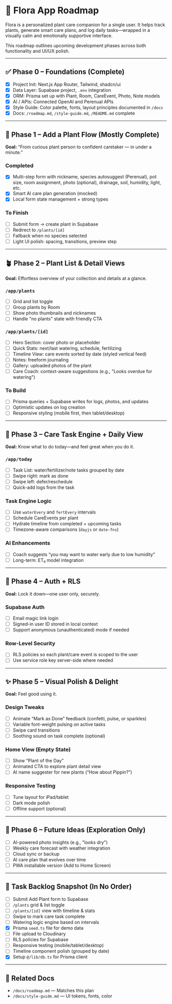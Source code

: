 # 🌿 Flora App Roadmap

Flora is a personalized plant care companion for a single user. It helps track plants, generate smart care plans, and log daily tasks—wrapped in a visually calm and emotionally supportive interface.

This roadmap outlines upcoming development phases across both functionality and UI/UX polish.

---

## ✅ Phase 0 – Foundations (Complete)
- [x] Project Init: Next.js App Router, Tailwind, shadcn/ui
- [x] Data Layer: Supabase project, `.env` integration
- [x] ORM: Prisma set up with Plant, Room, CareEvent, Photo, Note models
- [x] AI / APIs: Connected OpenAI and Perenual APIs
- [x] Style Guide: Color palette, fonts, layout principles documented in `/docs`
- [x] Docs: `/roadmap.md`, `/style-guide.md`, `/README.md` complete

---

## 🌱 Phase 1 – Add a Plant Flow (Mostly Complete)
**Goal:** “From curious plant person to confident caretaker — in under a minute.”

### Completed
- [x] Multi-step form with nickname, species autosuggest (Perenual), pot size, room assignment, photo (optional), drainage, soil, humidity, light, etc.
- [x] Smart AI care plan generation (mocked)
- [x] Local form state management + strong types

### To Finish
- [ ] Submit form → create plant in Supabase
- [ ] Redirect to `/plants/[id]`
- [ ] Fallback when no species selected
- [ ] Light UI polish: spacing, transitions, preview step

---

## 🪴 Phase 2 – Plant List & Detail Views
**Goal:** Effortless overview of your collection and details at a glance.

### `/app/plants`
- [ ] Grid and list toggle
- [ ] Group plants by Room
- [ ] Show photo thumbnails and nicknames
- [ ] Handle "no plants" state with friendly CTA

### `/app/plants/[id]`
- [ ] Hero Section: cover photo or placeholder
- [ ] Quick Stats: next/last watering, schedule, fertilizing
- [ ] Timeline View: care events sorted by date (styled vertical feed)
- [ ] Notes: freeform journaling
- [ ] Gallery: uploaded photos of the plant
- [ ] Care Coach: context-aware suggestions (e.g., "Looks overdue for watering")

### To Build
- [ ] Prisma queries + Supabase writes for logs, photos, and updates
- [ ] Optimistic updates on log creation
- [ ] Responsive styling (mobile first, then tablet/desktop)

---

## 📅 Phase 3 – Care Task Engine + Daily View
**Goal:** Know what to do today—and feel great when you do it.

### `/app/today`
- [ ] Task List: water/fertilizer/note tasks grouped by date
- [ ] Swipe right: mark as done
- [ ] Swipe left: defer/reschedule
- [ ] Quick-add logs from the task

### Task Engine Logic
- [ ] Use `waterEvery` and `fertEvery` intervals
- [ ] Schedule CareEvents per plant
- [ ] Hydrate timeline from completed + upcoming tasks
- [ ] Timezone-aware comparisons (`dayjs` or `date-fns`)

### AI Enhancements
- [ ] Coach suggests “you may want to water early due to low humidity”
- [ ] Long-term: ET₀ model integration

---

## 🔐 Phase 4 – Auth + RLS
**Goal:** Lock it down—one user only, securely.

### Supabase Auth
- [ ] Email magic link login
- [ ] Signed-in user ID stored in local context
- [ ] Support anonymous (unauthenticated) mode if needed

### Row-Level Security
- [ ] RLS policies so each plant/care event is scoped to the user
- [ ] Use service role key server-side where needed

---

## ✨ Phase 5 – Visual Polish & Delight
**Goal:** Feel good using it.

### Design Tweaks
- [ ] Animate “Mark as Done” feedback (confetti, pulse, or sparkles)
- [ ] Variable font-weight pulsing on active tasks
- [ ] Swipe card transitions
- [ ] Soothing sound on task complete (optional)

### Home View (Empty State)
- [ ] Show “Plant of the Day”
- [ ] Animated CTA to explore plant detail view
- [ ] AI name suggester for new plants (“How about Pippin?”)

### Responsive Testing
- [ ] Tune layout for iPad/tablet
- [ ] Dark mode polish
- [ ] Offline support (optional)

---

## 🔮 Phase 6 – Future Ideas (Exploration Only)
- [ ] AI-powered photo insights (e.g., "looks dry")
- [ ] Weekly care forecast with weather integration
- [ ] Cloud sync or backup
- [ ] AI care plan that evolves over time
- [ ] PWA installable version (Add to Home Screen)

---

## 🧾 Task Backlog Snapshot (In No Order)
- [ ] Submit Add Plant form to Supabase
- [ ] `/plants` grid & list toggle
- [ ] `/plants/[id]` view with timeline & stats
- [ ] Swipe to mark care task complete
- [ ] Watering logic engine based on intervals
- [x] Prisma `seed.ts` file for demo data
- [ ] File upload to Cloudinary
- [ ] RLS policies for Supabase
- [ ] Responsive testing (mobile/tablet/desktop)
- [ ] Timeline component polish (grouped by date)
- [x] Setup `@/lib/db.ts` for Prisma client

---

## 📘 Related Docs
- `/docs/roadmap.md` — Matches this plan
- `/docs/style-guide.md` — UI tokens, fonts, color


